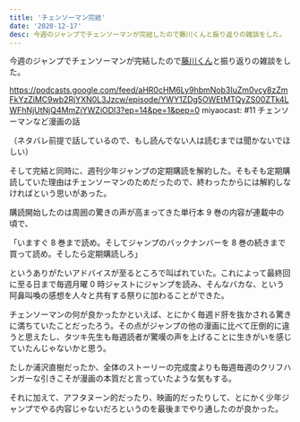 ```yaml
---
title: 'チェンソーマン完結'
date: '2020-12-17'
desc: 今週のジャンプでチェンソーマンが完結したので藤川くんと振り返りの雑談をした。
---
```


今週のジャンプでチェンソーマンが完結したので[藤川くん](https://twitter.com/ushiro_noko)と振り返りの雑談をした。

https://podcasts.google.com/feed/aHR0cHM6Ly9hbmNob3IuZm0vcy8zZmFkYzZiMC9wb2RjYXN0L3Jzcw/episode/YWY1ZDg5OWEtMTQyZS00ZTk4LWFhNjUtNjQ4MmZjYWZiODI3?ep=14&pe=1&pep=0
miyaocast: #11 チェンソーマンなど漫画の話

（ネタバレ前提で話しているので、もし読んでない人は読むまでは聞かないでほしい）

そして完結と同時に、週刊少年ジャンプの定期購読を解約した。そもそも定期購読していた理由はチェンソーマンのためだったので、終わったからには解約しなければという思いがあった。

購読開始したのは周囲の驚きの声が高まってきた単行本 9 巻の内容が連載中の頃で、

「いますぐ 8 巻まで読め。そしてジャンプのバックナンバーを 8 巻の続きまで買って読め。そしたら定期購読しろ」

というありがたいアドバイスが至るところで叫ばれていた。これによって最終回に至る日まで毎週月曜 0 時ジャストにジャンプを読み、そんなバカな、という阿鼻叫喚の感想を人々と共有する祭りに加わることができた。

チェンソーマンの何が良かったかといえば、とにかく毎週ド肝を抜かされる驚きに満ちていたことだったろう。その点がジャンプの他の漫画に比べて圧倒的に違うと思えたし、タツキ先生も毎週読者が驚嘆の声を上げることに生きがいを感じていたんじゃないかと思う。

たしか浦沢直樹だったか、全体のストーリーの完成度よりも毎週毎週のクリフハンガーな引きこそが漫画の本質だと言っていたような気もする。

それに加えて、アフタヌーン的だったり、映画的だったりして、とにかく少年ジャンプでやる内容じゃないだろというのを最後までやり通したのが良かった。
